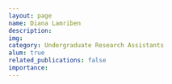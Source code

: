 ```yaml
---
layout: page
name: Diana Lamriben
description:
img:
category: Undergraduate Research Assistants
alum: true
related_publications: false
importance:
---
```


